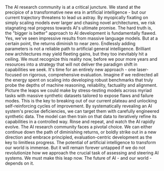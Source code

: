 The AI research community is at a critical juncture. We stand at the precipice of a transformative new era in artificial intelligence - but our current trajectory threatens to lead us astray. By myopically fixating on simply scaling models ever larger and chasing novel architectures, we risk stagnating real progress towards AI's ultimate promise.
The hard truth is, the "bigger is better" approach to AI development is fundamentally flawed. Yes, we've seen impressive results from massive language models. But at a certain point, the returns diminish to near zero. Endlessly adding parameters is not a reliable path to artificial general intelligence. Brilliant new architectures may yield fleeting gains, but they too inevitably hit a ceiling.
We must recognize this reality now, before we pour more years and resources into a strategy that will not deliver the paradigm shift in capabilities we seek. It's time for an entirely new approach - one laser-focused on rigorous, comprehensive evaluation.
Imagine if we redirected all the energy spent on scaling into developing robust benchmarks that truly probe the depths of machine reasoning, reliability, factuality and alignment. Picture the leaps we could make by stress-testing models across myriad tasks with massive synthetic datasets tailored to expose flaws and failure modes.
This is the key to breaking out of our current plateau and unlocking self-reinforcing cycles of improvement. By systematically revealing an AI system's precise deficiencies, we can target them with carefully engineered synthetic data. The model can then train on that data to iteratively refine its capabilities in a controlled way. Rinse and repeat, and watch the AI rapidly evolve.
The AI research community faces a pivotal choice. We can either continue down the path of diminishing returns, or boldly strike out in a new direction and embrace principled, evaluation-centric development as the key to limitless progress.
The potential of artificial intelligence to transform our world is immense. But it will remain forever untapped if we do not revolutionize how we approach the crucial task of assessing and steering AI systems. We must make this leap now. The future of AI - and our world - depends on it.
